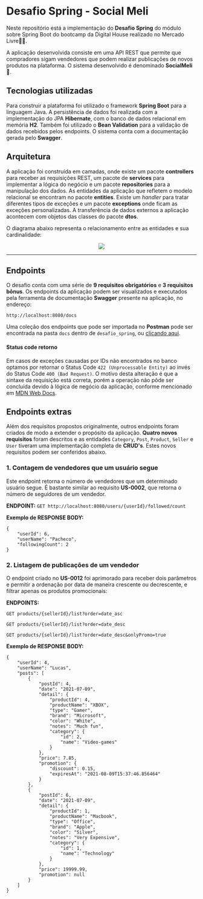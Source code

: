 # Desafio Spring - Social Meli

Neste repositório está a implementação do **Desafio Spring** do módulo sobre Spring Boot do bootcamp da Digital House realizado no Mercado Livre:yellow_heart::blue_heart:.

A aplicação desenvolvida consiste em uma API REST que permite que compradores sigam vendedores que podem realizar publicações de novos produtos na plataforma. O sistema desenvolvido é denominado **SocialMeli** :rocket:.


## Tecnologias utilizadas

Para construir a plataforma foi utilizado o framework **Spring Boot** para a linguagem Java. A persistência de dados foi realizada com a implementação do JPA **Hibernate**, com o banco de dados relacional em memória **H2**. Também foi utilizado o **Bean Validation** para a validação de dados recebidos pelos endpoints. O sistema conta com a documentação gerada pelo **Swagger**.


## Arquitetura

A aplicação foi construída em camadas, onde existe um pacote **controllers** para receber as requisições REST, um pacote de **services** para implementar a lógica do negócio e um pacote **repositories** para a manipulação dos dados. As entidades da aplicação que refletem o modelo relacional se encontram no pacote **entities**. Existe um *handler* para tratar diferentes tipos de exceções e um pacote **exceptions** onde ficam as exceções personalizadas. A transferência de dados externos a aplicação acontecem com objetos das classes do pacote **dtos**.

O diagrama abaixo representa o relacionamento entre as entidades e sua cardinalidade:

<p align="center">
  <img src="https://i.imgur.com/4cZOvDA.png">
</p>

---

## Endpoints


O desafio conta com uma série de **9 requisitos obrigatórios** e **3 requisitos bônus**. Os endpoints da aplicação podem ser visualizados e executados pela ferramenta de documentação **Swagger** presente na aplicação, no endereço:

```
http://localhost:8080/docs
```

Uma coleção dos endpoints que pode ser importada no **Postman** pode ser encontrada na pasta `docs` dentro de `desafio_spring`, ou <a href="https://github.com/andreepdiasmeli/desafio-spring/blob/master/desafio_spring/docs/Desafio%20Spring%20SocialMeli.postman_collection.json">clicando aqui</a>.

#### Status code retorno

Em casos de exceções causadas por IDs não encontrados no banco optamos por retornar o Status Code `422 (Unprocessable Entity)` ao invés do Status Code `400 (Bad Request)`. O motivo desta alteração é que a sintaxe da requisição está correta, porém a operação não pôde ser concluída devido à lógica de negócio da aplicação, conforme mencionado em <a href="https://developer.mozilla.org/pt-BR/docs/Web/HTTP/Status/422">MDN Web Docs</a>.



## Endpoints extras

Além dos requisitos propostos originalmente, outros endpoints foram criados de modo a extender o propósito da aplicação. **Quatro novos requisitos** foram descritos e as entidades `Category`, `Post`, `Product`, `Seller` e `User` tiveram uma implementação completa de **CRUD's**. Estes novos requisitos podem ser conferidos abaixo.

### 1. Contagem de vendedores que um usuário segue

Este endpoint retorna o número de vendedores que um determinado usuário segue. É bastante similar ao requisito **US-0002**, que retorna o número de seguidores de um vendedor.


**ENDPOINT:** `GET http://localhost:8080/users/{userId}/followed/count`

**Exemplo de RESPONSE BODY:**
```json=
{
    "userId": 6,
    "userName": "Pacheco",
    "followingCount": 2
}
```

### 2. Listagem de publicações de um vendedor

O endpoint criado no **US-0012** foi aprimorado para receber dois parâmetros e permitir a ordenação por data de maneira crescente ou decrescente, e filtrar apenas os produtos promocionais:

**ENDPOINTS:** 

`GET products/{sellerId}/list?order=date_asc`

`GET products/{sellerId}/list?order=date_desc`

`GET products/{sellerId}/list?order=date_desc&onlyPromo=true`

**Exemplo de RESPONSE BODY:** 
```json=
{
    "userId": 4,
    "userName": "Lucas",
    "posts": [
        {
            "postId": 4,
            "date": "2021-07-09",
            "detail": {
                "productId": 4,
                "productName": "XBOX",
                "type": "Gamer",
                "brand": "Microsoft",
                "color": "White",
                "notes": "Much fun",
                "category": {
                    "id": 2,
                    "name": "Video-games"
                }
            },
            "price": 7.85,
            "promotion": {
                "discount": 0.15,
                "expiresAt": "2021-08-09T15:37:46.856464"
            }
        },
        {
            "postId": 6,
            "date": "2021-07-09",
            "detail": {
                "productId": 1,
                "productName": "Macbook",
                "type": "Office",
                "brand": "Apple",
                "color": "Silver",
                "notes": "Very Expensive",
                "category": {
                    "id": 1,
                    "name": "Technology"
                }
            },
            "price": 19999.99,
            "promotion": null
        }
    ]
}
```
